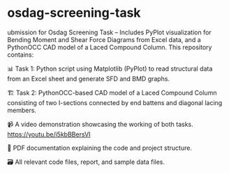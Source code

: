 # osdag-screening-task
ubmission for Osdag Screening Task – Includes PyPlot visualization for Bending Moment and Shear Force Diagrams from Excel data, and a PythonOCC CAD model of a Laced Compound Column. This repository contains:

📊 Task 1: Python script using Matplotlib (PyPlot) to read structural data from an Excel sheet and generate SFD and BMD graphs.

🏗️ Task 2: PythonOCC-based CAD model of a Laced Compound Column consisting of two I-sections connected by end battens and diagonal lacing members.

📹 A video demonstration showcasing the working of both tasks. https://youtu.be/i5kbBBersVI

📑 PDF documentation explaining the code and project structure.

🗃️ All relevant code files, report, and sample data files.
